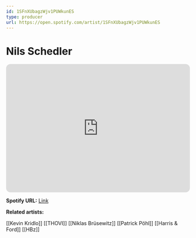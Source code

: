 ```yaml
---
id: 1SFnXUbagzWjv1PUWkunES
type: producer
url: https://open.spotify.com/artist/1SFnXUbagzWjv1PUWkunES
---
```

# Nils Schedler

<iframe style="border-radius:12px" src="https://open.spotify.com/embed/artist/1SFnXUbagzWjv1PUWkunES" width="100%" height="352" frameBorder="0" allowfullscreen="" allow="autoplay; clipboard-write; encrypted-media; fullscreen; picture-in-picture" loading="lazy"></iframe>

**Spotify URL:** [Link](https://open.spotify.com/artist/1SFnXUbagzWjv1PUWkunES)

**Related artists:**

[[Kevin Kridlo]]
[[THOVI]]
[[Niklas Brüsewitz]]
[[Patrick Pöhl]]
[[Harris & Ford]]
[[HBz]]
